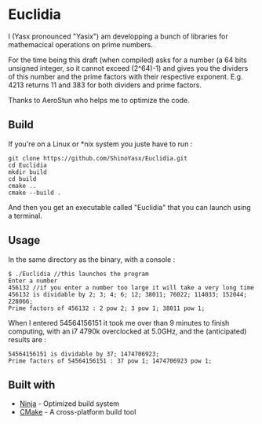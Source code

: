 # Euclidia

I (Yasx pronounced "Yasix") am developping a bunch of libraries for mathemacical operations on prime numbers.

For the time being this draft (when compiled) asks for a number (a 64 bits unsigned integer, so it cannot exceed (2^64)-1) and gives you the dividers of this number and the prime factors with their respective exponent.
E.g. 4213 returns 11 and 383 for both dividers and prime factors.

Thanks to AeroStun who helps me to optimize the code.

## Build

If you're on a Linux or \*nix system you juste have to run :

```
git clone https://github.com/ShinoYasx/Euclidia.git
cd Euclidia
mkdir build
cd build
cmake ..
cmake --build .
```

And then you get an executable called "Euclidia" that you can launch using a terminal.

## Usage

In the same directory as the binary, with a console :

```
$ ./Euclidia //this launches the program
Enter a number
456132 //if you enter a number too large it will take a very long time
456132 is dividable by 2; 3; 4; 6; 12; 38011; 76022; 114033; 152044; 228066; 
Prime factors of 456132 : 2 pow 2; 3 pow 1; 38011 pow 1;
```

When I entered 54564156151 it took me over than 9 minutes to finish computing, with an i7 4790k overclocked at 5.0GHz, and the (anticipated) results are :

```
54564156151 is dividable by 37; 1474706923; 
Prime factors of 54564156151 : 37 pow 1; 1474706923 pow 1; 
```

## Built with

* [Ninja](https://ninja-build.org) - Optimized build system
* [CMake](https://cmake.org) - A cross-platform build tool
